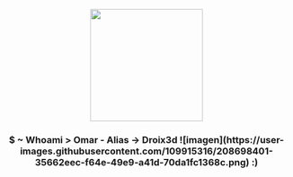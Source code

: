 <p align="center" whidth="300">
  <img align="center" width="200" src="https://user-images.githubusercontent.com/109915316/208697223-cda5ffc4-8d50-42a8-923e-72f490425e01.jpg"/>
  <h3 align="center"> $ ~ Whoami > Omar - Alias -> Droix3d ![imagen](https://user-images.githubusercontent.com/109915316/208698401-35662eec-f64e-49e9-a41d-70da1fc1368c.png)
  :) </3>
 
 </p>
  
